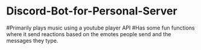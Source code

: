 # Discord-Bot-for-Personal-Server
#Primarily plays music using a youtube player API
#Has some fun functions where it send reactions based on the emotes people send and the messages they type.
